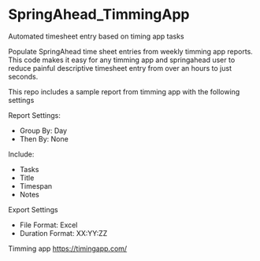 # SpringAhead_TimmingApp
Automated timesheet entry based on timing app tasks

Populate SpringAhead time sheet entries from weekly timming app reports.
This code makes it easy for any timming app and springahead user to reduce painful descriptive timesheet entry from over an hours to just seconds.

This repo includes a sample report from timming app with the following settings

Report Settings:  
- Group By: Day
- Then By: None

Include: 
- Tasks
- Title
- Timespan
- Notes

Export Settings
- File Format: Excel
- Duration Format: XX:YY:ZZ

Timming app
https://timingapp.com/
